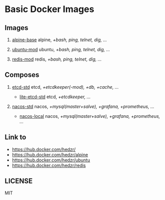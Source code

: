 # Basic Docker Images

## Images

1. [alpine-base](alpine-base) 
   alpine, *+bash, ping, telnet, dig, ...*

1. [ubuntu-mod](ubuntu-mod) 
   ubuntu, *+bash, ping, telnet, dig, ...*

1. [redis-mod](redis-mod) 
   redis, *+bash, ping, telnet, dig, ...*

## Composes

1. [etcd-std](etcd-std)
   etcd, *+etcdkeeper(-mod), +db, +cache, ...*
   
   - [lite-etcd-std](etcd-std/lite-etcd-std)
     etcd, *+etcdkeeper, ...*

1. [nacos-std](nacos-std)
   nacos, *+mysql(master+salve), +grafana, +prometheus, ...*
   
   - [nacos-local](nacos-local)
     nacos, *+mysql(master+salve), +grafana, +prometheus, ...*


## Link to

- https://hub.docker.com/hedzr/
- https://hub.docker.com/hedzr/alpine
- https://hub.docker.com/hedzr/ubuntu
- https://hub.docker.com/hedzr/redis


## LICENSE

MIT

